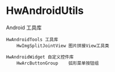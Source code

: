 # HwAndroidUtils
Android 工具库

    HwAndroidTools 工具库
        HwImgSplitJointView 图片拼接View工具类

    HwAndroidWidget 自定义控件库
        HwArcButtonGroup    弧形菜单按钮组